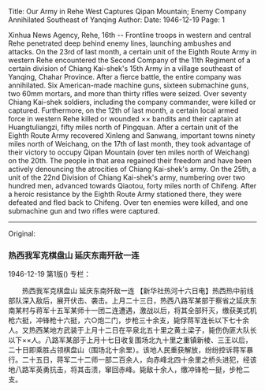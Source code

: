 Title: Our Army in Rehe West Captures Qipan Mountain; Enemy Company Annihilated Southeast of Yanqing
Author:
Date: 1946-12-19
Page: 1

Xinhua News Agency, Rehe, 16th -- Frontline troops in western and central Rehe penetrated deep behind enemy lines, launching ambushes and attacks. On the 23rd of last month, a certain unit of the Eighth Route Army in western Rehe encountered the Second Company of the 11th Regiment of a certain division of Chiang Kai-shek's 15th Army in a village southeast of Yanqing, Chahar Province. After a fierce battle, the entire company was annihilated. Six American-made machine guns, sixteen submachine guns, two 60mm mortars, and more than thirty rifles were seized. Over seventy Chiang Kai-shek soldiers, including the company commander, were killed or captured. Furthermore, on the 12th of last month, a certain local armed force in western Rehe killed or wounded ×× bandits and their captain at Huangtuliangzi, fifty miles north of Pingquan. After a certain unit of the Eighth Route Army recovered Xinleng and Sanwang, important towns ninety miles north of Weichang, on the 17th of last month, they took advantage of their victory to occupy Qipan Mountain (over ten miles north of Weichang) on the 20th. The people in that area regained their freedom and have been actively denouncing the atrocities of Chiang Kai-shek's army. On the 25th, a unit of the 22nd Division of Chiang Kai-shek's army, numbering over two hundred men, advanced towards Qiaotou, forty miles north of Chifeng. After a heroic resistance by the Eighth Route Army stationed there, they were defeated and fled back to Chifeng. Over ten enemies were killed, and one submachine gun and two rifles were captured.



<hr /> 

Original: 


### 热西我军克棋盘山  延庆东南歼敌一连

1946-12-19
第1版()
专栏：

　　热西我军克棋盘山
    延庆东南歼敌一连
    【新华社热河十六日电】热西热中前线部队深入敌后，展开伏击、袭击。上月二十三日，热西八路军某部于察省之延庆东南某村与蒋军十五军某师十一团二连遭遇，激战以后，将其全部歼灭，缴获美式机枪六挺，冲锋枪十六挺，六○炮二门，步枪三十余支，毙俘蒋军连长以下七十余人。又热西某地方武装于上月十二日在平泉北五十里之黄土梁子，毙伤伪匪大队长以下××人。八路军某部于上月十七日收复围场北九十里之重镇新棱、三王以后，二十日即乘胜占领棋盘山（围场北十余里）。该地人民重获解放，纷纷控诉蒋军暴行。二十五日，蒋军二十二师一部二百余人，向赤峰北四十余里之桥头进犯，经该地八路军英勇抗击，将其击溃，窜回赤峰。毙敌十余人，缴冲锋枪一挺，步枪二支。
